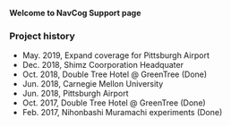**Welcome to NavCog Support page**

### Project history
* May. 2019, Expand coverage for Pittsburgh Airport
* Dec. 2018, Shimz Coorporation Headquater
* Oct. 2018, Double Tree Hotel @ GreenTree (Done)
* Jun. 2018, Carnegie Mellon University
* Jun. 2018, Pittsburgh Airport
* Oct. 2017, Double Tree Hotel @ GreenTree (Done)
* Feb. 2017, Nihonbashi Muramachi experiments (Done)

<!--* Jan. 2018, Dubai Health Forum (Done)-->

